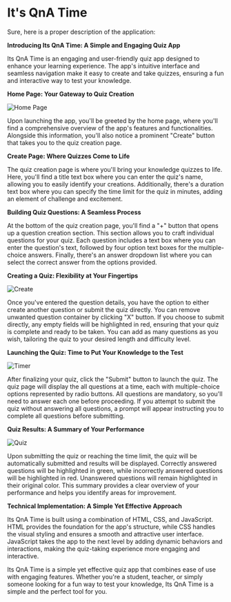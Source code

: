 # It's QnA Time

Sure, here is a proper description of the application:

**Introducing Its QnA Time: A Simple and Engaging Quiz App**

Its QnA Time is an engaging and user-friendly quiz app designed to enhance your learning experience. The app's intuitive interface and seamless navigation make it easy to create and take quizzes, ensuring a fun and interactive way to test your knowledge.

**Home Page: Your Gateway to Quiz Creation**

![Home Page](https://github.com/VishalJagdale4/It-s-QnA-Time/assets/85816586/d77e7312-2dbb-4c0d-9d50-804b48838871)

Upon launching the app, you'll be greeted by the home page, where you'll find a comprehensive overview of the app's features and functionalities. Alongside this information, you'll also notice a prominent "Create" button that takes you to the quiz creation page.

**Create Page: Where Quizzes Come to Life**

The quiz creation page is where you'll bring your knowledge quizzes to life. Here, you'll find a title text box where you can enter the quiz's name, allowing you to easily identify your creations. Additionally, there's a duration text box where you can specify the time limit for the quiz in minutes, adding an element of challenge and excitement.

**Building Quiz Questions: A Seamless Process**

At the bottom of the quiz creation page, you'll find a "+" button that opens up a question creation section. This section allows you to craft individual questions for your quiz. Each question includes a text box where you can enter the question's text, followed by four option text boxes for the multiple-choice answers. Finally, there's an answer dropdown list where you can select the correct answer from the options provided.

**Creating a Quiz: Flexibility at Your Fingertips**

![Create](https://github.com/VishalJagdale4/It-s-QnA-Time/assets/85816586/d6dccda2-3ca8-46b7-ab0f-376da4a4581d)

Once you've entered the question details, you have the option to either create another question or submit the quiz directly. You can remove unwanted question container by clicking "X" button. If you choose to submit directly, any empty fields will be highlighted in red, ensuring that your quiz is complete and ready to be taken. You can add as many questions as you wish, tailoring the quiz to your desired length and difficulty level.

**Launching the Quiz: Time to Put Your Knowledge to the Test**

![Timer](https://github.com/VishalJagdale4/It-s-QnA-Time/assets/85816586/e1ef6b78-f31a-4628-960b-760b2e710d54)

After finalizing your quiz, click the "Submit" button to launch the quiz. The quiz page will display the all questions at a time, each with multiple-choice options represented by radio buttons. All questions are mandatory, so you'll need to answer each one before proceeding. If you attempt to submit the quiz without answering all questions, a prompt will appear instructing you to complete all questions before submitting.

**Quiz Results: A Summary of Your Performance**

![Quiz](https://github.com/VishalJagdale4/It-s-QnA-Time/assets/85816586/0f993eae-c6b1-4da5-b17a-c9606577ed87)

Upon submitting the quiz or reaching the time limit, the quiz will be automatically submitted and results will be displayed. Correctly answered questions will be highlighted in green, while incorrectly answered questions will be highlighted in red. Unanswered questions will remain highlighted in their original color. This summary provides a clear overview of your performance and helps you identify areas for improvement.

**Technical Implementation: A Simple Yet Effective Approach**

Its QnA Time is built using a combination of HTML, CSS, and JavaScript. HTML provides the foundation for the app's structure, while CSS handles the visual styling and ensures a smooth and attractive user interface. JavaScript takes the app to the next level by adding dynamic behaviors and interactions, making the quiz-taking experience more engaging and interactive.

Its QnA Time is a simple yet effective quiz app that combines ease of use with engaging features. Whether you're a student, teacher, or simply someone looking for a fun way to test your knowledge, Its QnA Time is a simple and the perfect tool for you.
